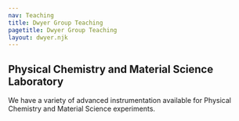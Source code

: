 ```yaml
---
nav: Teaching
title: Dwyer Group Teaching
pagetitle: Dwyer Group Teaching
layout: dwyer.njk
---
```



## Physical Chemistry and Material Science Laboratory

We have a variety of advanced instrumentation available for Physical Chemistry and Material Science experiments. 

